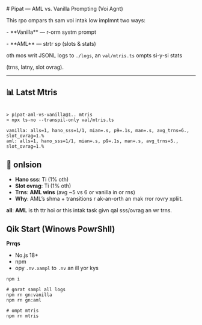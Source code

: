 ﻿\# Pipat — AML vs. Vanilla Prompting (Voi Agnt)



This rpo ompars th sam voi intak low implmnt two ways:

\- \*\*Vanilla\*\* — r-orm systm prompt  

\- \*\*AML\*\* — strtr sp (slots \& stats)



oth mos writ JSONL logs to `./logs`, an `val/mtris.ts` ompts si-y-si stats

(trns, latny, slot ovrag).



---
## 📊 Latst Mtris

```

> pipat-aml-vs-vanilla@1.. mtris
> npx ts-no --transpil-only val/mtris.ts

vanilla: alls=1, hano_sss=1/1, mian=.s, p9=.1s, man=.s, avg_trns=6., slot_ovrag=1.%
aml: alls=1, hano_sss=1/1, mian=.s, p9=.1s, man=.s, avg_trns=5., slot_ovrag=1.%
```

## 🏁 onlsion

- **Hano sss**: Ti (1% oth)
- **Slot ovrag**: Ti (1% oth)
- **Trns**: **AML wins** (avg ~5 vs 6 or vanilla in or rns)
- **Why**: AML’s shma + transitions r ak-an-orth an mak rror rovry xpliit.

**all**: **AML** is th ttr hoi or this intak task givn qal sss/ovrag an wr trns.

## Qik Start (Winows PowrShll)

**Prrqs**
- No.js 18+
- npm
- opy `.nv.xampl` to `.nv` an ill yor kys

```powrshll
npm i

# gnrat sampl all logs
npm rn gn:vanilla
npm rn gn:aml

# ompt mtris
npm rn mtris


